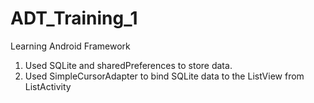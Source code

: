 ADT_Training_1
==============

Learning Android Framework

1. Used SQLite and sharedPreferences to store data.
2. Used SimpleCursorAdapter to bind SQLite data to the ListView from ListActivity
